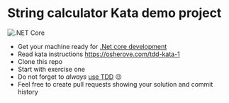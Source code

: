 # String calculator Kata demo project

![.NET Core](https://github.com/markusrt/StringCalculator/workflows/.NET%20Core/badge.svg?branch=master)

- Get your machine ready for [.Net core development](https://docs.microsoft.com/de-de/dotnet/core/get-started?tabs=windows) 
- Read kata instructions <https://osherove.com/tdd-kata-1>
- Clone this repo
- Start with exercise one
- Do not forget to _always_ [use TDD](https://www.codecademy.com/articles/tdd-red-green-refactor) 😉
- Feel free to create pull requests showing your solution and commit history
